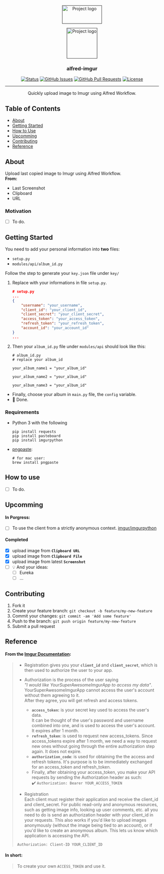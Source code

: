 <p align="center">
  <a href="" rel="noopener">
    <img width=130px height=60px src="https://www.alfredapp.com/favicon.ico" alt="Project logo">
  </a>
</p>

<p align="center">
  <a href="" rel="noopener">
 <img width=100px height=100px src="https://imgur.com/favicon.ico" alt="Project logo"></a>
</p>

<h3 align="center">alfred-imgur</h3>

<div align="center">

[![Status](https://img.shields.io/badge/status-active-dft)]()
[![GitHub Issues](https://img.shields.io/github/issues/s3cret/alfred-imgur)](https://github.com/s3cret/alfred-imgur/issues)
[![GitHub Pull Requests](https://img.shields.io/github/issues-pr/s3cret/alfred-imgur)](https://github.com/s3cret/alfred-imgur/pulls)
[![License](https://img.shields.io/github/license/s3cret/alfred-imgur)](/LICENSE)

</div>

---

<p align="center">
    Quickly upload image to Imugr using Alfred Workflow.
    <br> 
</p>

## Table of Contents

- [About](#about)
- [Getting Started](#getting-started)
- [How to Use](#how-to-use)
- [Upcomming](#upcomming)
- [Contributing](#Contributing)
- [Reference](#Reference)

## About

Upload last copied image to Imugr using Alfred Workflow.  
**From:**
 - Last Screenshot
 - Clipboard
 - URL

### Motivation

- [ ] To do.

## Getting Started

You need to add your personal information into **two** files:

- `setup.py`
- `modules/api/album_id.py`

Follow the step to generate your `key.json` file under `key/`

1. Replace with your informations in file `setup.py`.

    ```json
    # setup.py
    ...
    {
        "username": "your_username",
        "client_id": "your_client_id",
        "client_secret": "your_client_secret",
        "access_token": "your_access_token",
        "refresh_token": "your_refresh_token",
        "account_id": "your_account_id"
    }
    ...
    ```

2. Then your `album_id.py` file under `modules/api` should look like this:
    ```
    # album_id.py
    # replace your album_id

    your_album_name1 = "your_album_id"

    your_album_name2 = "your_album_id"

    your_album_name3 = "your_album_id"

    ```
- Finally, choose your album in `main.py` file, the `config` variable.
- :tada: Done.


### Requirements

- Python 3 with the following

  ```
  pip install requests
  pip install pasteboard
  pip install imgurpython
  ```

- [pngpaste](https://github.com/jcsalterego/pngpaste):

  ```
  # for mac user:
  brew install pngpaste
  ```

## How to use
- [ ] To do.


## Upcomming

#### In Porgress:  
  - [ ] To use the client from a strictly anonymous context. [imgur/imgurpython](https://github.com/Imgur/imgurpython)


#### Completed
- [x] upload image from **`Clipboard URL`**
- [x] upload image from **`Clipboard File`**
- [x] upload image from latest **`Screenshot`**
- [ ] :bulb: And your ideas:
  - [ ] Eureka
  - [ ] ...

## Contributing

1. Fork it
2. Create your feature branch: `git checkout -b feature/my-new-feature`
3. Commit your changes: `git commit -am 'Add some feature'`
4. Push to the branch: `git push origin feature/my-new-feature`
5. Submit a pull request


## Reference
#### From the [Imgur Documentation](https://apidocs.imgur.com/#a94d108b-d6e3-4e68-9521-47ea79501c85):

>- Registration gives you your **`client_id`** and **`client_secret`**, which is then used to authorize the user to your app.  
>
>- Authorization is the process of the user saying  
_"I would like YourSuperAwesomeImgurApp to access my data"_.  
YourSuperAwesomeImgurApp cannot access the user's account without them agreeing to it.  
After they agree, you will get refresh and access tokens.
>
>   - **`access_token`:** is your secret key used to access the user's data.  
>    It can be thought of the user's password and username combined into one, and is used to access the user's account. It expires after 1 month.  
>    - **`refresh_token`**: is used to request new access_tokens. Since access_tokens expire after 1 month, we need a way to request new ones without going through the entire authorization step again. It does not expire.  
>    - **`authorization_code`**: is used for obtaining the the access and refresh tokens. It's purpose is to be immediately exchanged for an access_token and refresh_token.  
>    - Finally, after obtaining your access_token, you make your API requests by sending the Authorization header as such:  
:heavy_check_mark: ```Authorization: Bearer YOUR_ACCESS_TOKEN```  
> - Registration  
Each client must register their application and receive the client_id and client_secret.
For public read-only and anonymous resources, such as getting image info, looking up user comments, etc. all you need to do is send an authorization header with your client_id in your requests. This also works if you'd like to upload images anonymously (without the image being tied to an account), or if you'd like to create an anonymous album. This lets us know which application is accessing the API.  
>
>```Authorization: Client-ID YOUR_CLIENT_ID```

#### **In short:**  
>To create your own `ACCESS_TOKEN` and use it.


